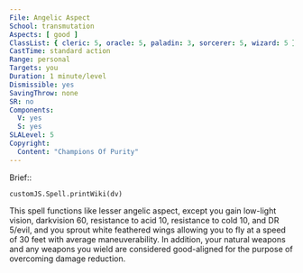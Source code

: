 ```yaml
---
File: Angelic Aspect
School: transmutation
Aspects: [ good ]
ClassList: { cleric: 5, oracle: 5, paladin: 3, sorcerer: 5, wizard: 5 }
CastTime: standard action
Range: personal
Targets: you
Duration: 1 minute/level
Dismissible: yes
SavingThrow: none
SR: no
Components:
  V: yes
  S: yes
SLALevel: 5
Copyright:
  Content: "Champions Of Purity"
---
```

Brief:: 

```dataviewjs
customJS.Spell.printWiki(dv)
```

This spell functions like lesser angelic aspect, except you gain low-light vision, darkvision 60, resistance to acid 10, resistance to cold 10, and DR 5/evil, and you sprout white feathered wings allowing you to fly at a speed of 30 feet with average maneuverability. In addition, your natural weapons and any weapons you wield are considered good-aligned for the purpose of overcoming damage reduction.
